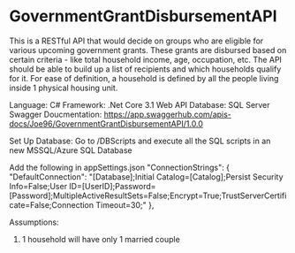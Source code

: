 # GovernmentGrantDisbursementAPI
This is a RESTful API that would decide on groups who are eligible for various upcoming government grants. These grants are disbursed based on certain criteria - like total household income, age, occupation, etc. The API should be able to build up a list of recipients and which households qualify for it.
For ease of definition, a household is defined by all the people living inside 1 physical housing unit.

Language: C#
Framework: .Net Core 3.1 Web API
Database: SQL Server
Swagger Doucmentation: https://app.swaggerhub.com/apis-docs/Joe96/GovernmentGrantDisbursementAPI/1.0.0

Set Up Database:
Go to /DBScripts and execute all the SQL scripts in an new MSSQL/Azure SQL Database 

Add the following in appSettings.json
"ConnectionStrings": {
    "DefaultConnection": "[Database];Initial Catalog=[Catalog];Persist Security Info=False;User ID=[UserID];Password=[Password];MultipleActiveResultSets=False;Encrypt=True;TrustServerCertificate=False;Connection Timeout=30;"
},

Assumptions:
1. 1 household will have only 1 married couple
